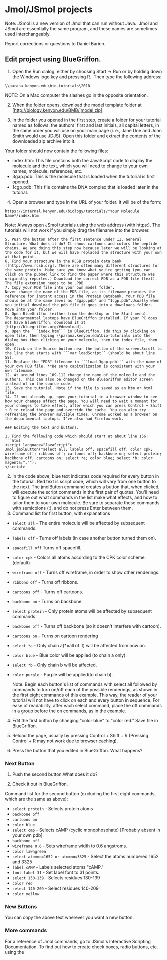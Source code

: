 # Jmol/JSmol projects

Note: JSmol is a new version of Jmol that can run without Java.  Jmol and JSmol are essentially the same program, and these names are sometimes used interchangeably.

Report corrections or questions to Daniel Barich. 

## Edit project using BlueGriffon.

1. Open the Run dialog, either by choosing Start -> Run or by holding down the Windows logo key and pressing R.  Then type the following address:

```
\\parana.kenyon.edu\bio-tutorials\2018
```

   NOTE: On a Mac computer the slashes go in the opposite orientation. 

2. When the folder opens, download the model template folder at [http://biology.kenyon.edu/BMB/jmodel.zip].

3. In the folder you opened in the first step, create a folder for your tutorial named as follows: the authors' first and last initials, all capital letters, in the same order you will use on your main page (i. e., Jane Doe and John Smith would use JDJS).  Open this folder and extract the contents of the downloaded zip archive into it.

Your folder should now contain the following files:

* index.htm: This file contains both the JavaScript code to display the molecule and the text, which you will need to change to your own names, molecule, references, etc.
* 3gap.pdb: This is the molecule that is loaded when the tutorial is first opened.
* 1cgp.pdb: This file contains the DNA complex that is loaded later in the tutorial.

4. Open a browser and type in the URL of your folder. It will be of the form:
```
https://internal.kenyon.edu/biology/tutorials/*Your Moledule Name*/index.htm
```
Note: Always open JSmol tutorials using the web address (with https:). The tutorials will not work if you simply drag the filename into the browser.
```
5. Push the button after the first sentence under II. General Structure. What does it do? It shows cartoons and colors the peptide chains. We are doing this step now because later we will be looking at the code for it, but we will have replaced the structure with your own at that point. 
6. Find your structure in the RCSB protein data bank ([http://www.rcsb.org]. There are often many different structures for the same protein. Make sure you know what you're getting (you can click on the pubmed link to find the paper where this structure was originally reported.) Download the correct PDB as a PDB file (text). The file extension needs to be .PDB 
7. Copy your PDB file into your own model folder. 
Never change the name of the PDB file, as its filename provides the reference for instant access in the Protein Databank. Your PDB file should be at the same level as "3gap.pdb" and "1cgp.pdb".Usually when you initial download the pdb file it goes into a downloads folder. Move into your folder. 
8. Open BlueGriffon (either from the desktop or the Start menu). 
The departmental laptops have BlueGriffon installed. If your PC does not have BlueGriffon, download it at [http://bluegriffon.org/#download].
9. Open the ```index.htm``` in BlueGriffon, (do this by clicking on open file, then typing \\parana.kenyon.edu\bio-tutorials into the dialog box then clicking on your molecule, then the index file, then open.
10. Click on the Source button near the bottom of the screen.Scroll to the line that starts with ```var loadScript`` (should be about line 58).
11. Replace the "PDB" filename in ```load 3gap.pdb``` with the name of your own PDB file. **Be sure capitalization is consistent with your own filename.
12. At around lines 109-112 change the name of the molecule and the authors. This can also be changed on the BlueGriffon editor screen instead of in the source code. 
13. Save the tutorial. Note if the file is saved as an htm or html file.
14. If not already up, open your tutorial in a browser window to see how your changes affect the page. You will need to wait a moment for your changes to take effect, after which you can press Control + Shift + R to reload the page and override the cache. You can also try refreshing the browser multiple times. Chrome worked as a browser on the departmental laptops. I've also had Firefox work. 

### Editing the text and buttons.

1. Find the following code which should start at about line 156:
```html
<script language="JavaScript">
Jmol.jmolButton("select all; labels off; spacefill off; color cpk; wireframe off; ribbons off; cartoons off; backbone on; select protein; backbone off; cartoons on; select *a; color blue; select *b; color magenta;","");
</script> 
```
2. In the code above, blue text indicates code required for every button in the tutorial. Red text is script code, which will vary from one button to the next. The jmolButton command creates a button that, when clicked, will execute the script commands in the first pair of quotes. You'll need to figure out what commands in the list make what effects, and how to tailor them to your own molecule. Be sure to separate these commands with semicolons (;), and do not press Enter between them.  
3. Command list for first button, with explanations
* `select all` - The entire molecule will be affected by subsequent commands.
* `labels off` - Turns off labels (in case another button turned them on).
* `spacefill off` Turns off spacefill.
* `color cpk` - Colors all atoms according to the CPK color scheme. (default)
* `wireframe off` - Turns off wireframe, in order to show other renderings.
* `ribbons off` - Turns off ribbons.
* `cartoons off` - Turns off cartoons.
* `backbone on` - Turns on backbone.
* `select protein` - Only protein atoms will be affected by subsequent commands. 
* `backbone off` - Turns off backbone (so it doesn't interfere with cartoon).
* `cartoons on` - Turns on cartoon rendering 
* `select *a` - Only chain a(*=all of it) will be affected from now on.
* `color blue` - Blue color will be applied (to chain a only).
* `select *b` - Only chain b will be affected.
* `color purple` - Purple will be applied(to chain b).

   Note: Begin each button's list of commands with select all followed by commands to turn on/off each of the possible renderings, as shown in the first eight commands of this example. This way, the reader of your tutorial will not have to click on each and every button in sequence. For ease of readability, after each select command, place the off commands in a group before the on commands, as in the example.

4. Edit the first button by changing "color blue" to "color red." Save file in BlueGriffon.

5. Reload the page, usually by pressing Control + Shift + R (Pressing Control + R may not work due to browser caching).

6. Press the button that you edited in BlueGriffon. What happens?

### Next Button

1. Push the second button.What does it do? 

2. Check it out in BlueGriffon. 

Command list for the second button (excluding the first eight commands, which are the same as above):

* `select protein` - Selects protein atoms
* `backbone off`
* `cartoons on`
* `color blue`
* `select cmp` - Selects cAMP (cyclic monophosphate) [Probably absent in your own pdb].
* `backbone off`
* `wireframe 0.6` - Sets wireframe width to 0.6 angstroms.
* `color lawngreen` 
* `select atomno=1652 or atomno=3325` - Select the atoms numbered 1652 and 3325
* `label cAMP` - Labels selected atoms "cAMP."
* `font label 31` - Set label font to 31 points.
* `select 130-139` - Selects residues 130-139 
* `color red`
* `select 140-209` - Select residues 140-209
* `color yellow`

### New Buttons

You can copy the above text wherever you want a new button. 

### More commands

For a reference of Jmol commands, go to JSmol's Interactive Scripting Documentation. To find out how to create check boxes, radio buttons, etc. using the <script> tag, see the Jmol JavaScript Object documentation.

### Adding reset buttons to your tutorial.

Go to the line (about line 151) which contains the following code:

```html
<script language="JavaScript">ResetProteinButton();</script>
```

This code creates a reset button that, when pressed, will reset the molecule view to its original state.  To insert a reset button anywhere in your tutorial, simply type or copy/paste this code (in the code window, not the design window) wherever you want the button to appear. The model tutorial has a reset button at the top of every numbered section, but this is not essential. If every button resets the appearance of the molecule before adding new effects, then it won't be necessary to reset the molecule. Note also that the model uses a JavaScript function to create a different reset button for the DNA. You can create as many different types of reset buttons as you want by creating JavaScript functions.

### The `moveTo` command.

The easiest way to set the location, orientation, and zoom level of a molecule in JSmol is to use the moveTo command, as follows:

```
moveTo [time in seconds] [rotation axis x y z] [rotation angle] [zoom%] [translate x y]
```

This command moves the molecule [rotation angle] degrees counterclockwise (to the left) about the specified rotation axis, sets the zoom level, and translates the molecule so that [zoom%] if it is visible. Positive values for the transform arguments move the molecule to the right for the x-axis and up for the y-axis, and negative values reverse the direction. The zoom and translate arguments are optional, but everything else is required, and you cannot skip an argument.

Whenever a JSmol molecule is displayed, you can generate a moveTo command that, when executed, will place the molecule in the current position and orientation. Move the mouse over the applet, click the right mouse button, and Select Console.  The console window will open, where you can type commands and execute them to see their effect immediately. Type show orientation and press Shift+Enter. The display at the top of the popup window should display a moveTo command. You can then copy this command to the clipboard (you may first need to click on editor) by selecting it with the mouse and pressing Ctrl+C. Now you can paste the command in a block of script commands in your tutorial. Note that the first number after the word moveTo is the number of seconds the molecule will take to move to the new position. Remember to set this number to 0 if you want the molecule to position itself instantly.

### Troubleshooting

If you run into any problems, please check the [Troubleshooting](http://biology.kenyon.edu/BMB/jmodel/troubleshooting.htm) page before asking for help.
